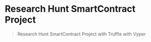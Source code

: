 # Research Hunt SmartContract Project

> Research Hunt SmartContract Project with Truffle with Vyper

